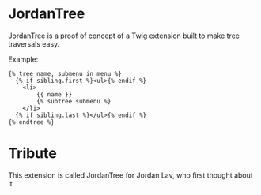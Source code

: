# JordanTree

JordanTree is a proof of concept of a Twig extension built to make tree traversals easy.

Example:

```jinja
{% tree name, submenu in menu %}
  {% if sibling.first %}<ul>{% endif %}
    <li>
        {{ name }}
        {% subtree submenu %}
    </li>
  {% if sibling.last %}</ul>{% endif %}
{% endtree %}
```




# Tribute

This extension is called JordanTree for Jordan Lav, who first thought about it.
